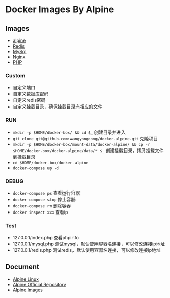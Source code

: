 # Docker Images By Alpine

## Images

- [alpine](https://github.com/wangyongdong/docker-alpine/tree/master/alpine)
- [Redis](https://github.com/wangyongdong/docker-alpine/tree/master/Redis)
- [MySql](https://github.com/wangyongdong/docker-alpine/tree/master/mysql)
- [Nginx](https://github.com/wangyongdong/docker-alpine/tree/master/nginx)
- [PHP](https://github.com/wangyongdong/docker-alpine/tree/master/php)


### Custom
       
   - 自定义端口
   - 自定义数据库密码
   - 自定义redis密码
   - 自定义挂载目录，确保挂载目录有相应的文件
   
### RUN
       
   - `mkdir -p $HOME/docker-box/ && cd $_`  创建目录并进入
   - `git clone git@github.com:wangyongdong/docker-alpine.git` 克隆项目
   - `mkdir -p $HOME/docker-box/mount-data/docker-alpine/ && cp -r $HOME/docker-box/docker-alpine/data/* $_` 创建挂载目录，拷贝挂载文件到挂载目录
   - `cd $HOME/docker-box/docker-alpine`
   - `docker-compose up -d`
   
### DEBUG

   - `docker-compose ps` 查看运行容器
   - `docker-compose stop` 停止容器
   - `docker-compose rm` 删除容器
   - `docker inspect xxx` 查看ip
   
### Test

   - 127.0.0.1/index.php 查看phpinfo
   - 127.0.0.1/mysql.php 测试mysql，默认使用容器名连接，可以修改连接ip地址
   - 127.0.0.1/redis.php 测试redis，默认使用容器名连接，可以修改连接ip地址


## Document

- [Alpine Linux](https://alpinelinux.org/)
- [Alpine Official Repository](https://hub.docker.com/_/alpine/)
- [Alpine Images](https://store.docker.com/images/alpine)

